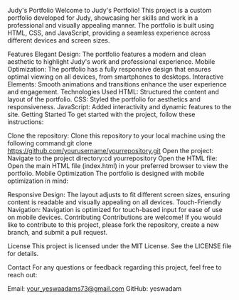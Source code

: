 Judy's Portfolio
Welcome to Judy's Portfolio! This project is a custom portfolio developed for Judy, showcasing her skills and work in a professional and visually appealing manner. The portfolio is built using HTML, CSS, and JavaScript, providing a seamless experience across different devices and screen sizes.

Features
Elegant Design: The portfolio features a modern and clean aesthetic to highlight Judy's work and professional experience.
Mobile Optimization: The portfolio has a fully responsive design that ensures optimal viewing on all devices, from smartphones to desktops.
Interactive Elements: Smooth animations and transitions enhance the user experience and engagement.
Technologies Used
HTML: Structured the content and layout of the portfolio.
CSS: Styled the portfolio for aesthetics and responsiveness.
JavaScript: Added interactivity and dynamic features to the site.
Getting Started
To get started with the project, follow these instructions:

Clone the repository: Clone this repository to your local machine using the following command:git clone https://github.com/yourusername/yourrepository.git
Open the project: Navigate to the project directory:cd yourrepository
Open the HTML file: Open the main HTML file (index.html) in your preferred browser to view the portfolio.
Mobile Optimization
The portfolio is designed with mobile optimization in mind:

Responsive Design: The layout adjusts to fit different screen sizes, ensuring content is readable and visually appealing on all devices.
Touch-Friendly Navigation: Navigation is optimized for touch-based input for ease of use on mobile devices.
Contributing
Contributions are welcome! If you would like to contribute to this project, please fork the repository, create a new branch, and submit a pull request.

License
This project is licensed under the MIT License. See the LICENSE file for details.

Contact
For any questions or feedback regarding this project, feel free to reach out:

Email: your_yeswaadams73@gmail.com
GitHub: yeswadam
